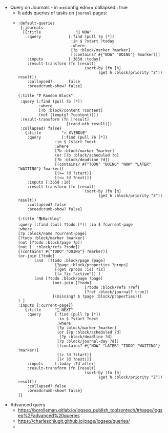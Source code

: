 - Query on Journals - in ==config.edn==
  collapsed:: true
	- It adds queries of tasks on `journal` pages:
	- ```edn
	  :default-queries
	   {:journals
	    [{:title               "🔨 NOW"
	      :query            [:find (pull ?p [*])
	                         :in $ ?start ?today
	                         :where
	                         [?p :block/marker ?marker]
	                         [(contains? #{"NOW" "DOING"} ?marker)]]
	      :inputs           [:365d :today]
	      :result-transform (fn [result]
	                               (sort-by (fn [h]
	                                     (get h :block/priority "Z")) result))
	      :collapsed?       false
	      :breadcrumb-show? false}  
	  
	  {:title "❓ Random Block"
	   :query [:find (pull ?b [*])
	           :where
	           [?b :block/content ?content]
	           (not [(empty? ?content)])]
	   :result-transform (fn [result]
	                       [(rand-nth result)])
	   :collapsed? false}
	     {:title         "🔥 OVERDUE"
	      :query         [:find (pull ?b [*])
	                  :in $ ?start ?next
	                  :where
	                  [?b :block/marker ?marker]
	                  (or [?b :block/scheduled ?d]
	                  [?b :block/deadline ?d])
	                  [(contains? #{"TODO" "DOING" "NOW" "LATER" "WAITING"} ?marker)]
	                  [(>= ?d ?start)]
	                  [(<= ?d ?next)]]
	      :inputs [:365d :1d]
	      :result-transform (fn [result]
	                               (sort-by (fn [h]
	                                     (get h :block/priority "Z")) result))
	      :collapsed? false
	      :breadcrumb-show? false}
	  
	  {:title "📚Backlog"
	  :query [:find (pull ?todo [*]) :in $ ?current-page
	  :where
	  [?p :block/name ?current-page]
	  [?todo :block/marker ?marker]
	  (not [?todo :block/page ?p])
	  (not [_ :block/refs ?todo])
	  [(contains? #{"TODO" "DOING"} ?marker)]
	  (or-join [?todo]
	         (and  [?todo :block/page ?page]
	                  [?page :block/properties ?props]
	                  [(get ?props :is) ?is]
	                  [(= ?is "active")] )
	         (and [?todo :block/page ?page]
	                 (not-join [?todo]
	                               [?todo :block/refs ?ref]
	                               [?ref :block/journal? true])
	                 [(missing? $ ?page :block/properties)])
	  ) ]
	  :inputs [:current-page]}
	     {:title      "📅 NEXT"
	      :query      [:find (pull ?p [*])
	                   :in $ ?start ?next
	                   :where
	                   [?p :block/marker ?marker]
	                   (or [?p :block/scheduled ?d]
	                    [?p :block/deadline ?d]
	                   [?p :block/journal-day ?d])
	                   [(contains? #{"NOW" "LATER" "TODO" "WAITING"} ?marker)]
	                   [(> ?d ?start)]
	                   [(< ?d ?next)]]
	      :inputs     [:today :7d-after]
	      :result-transform (fn [result]
	                               (sort-by (fn [h]
	                                     (get h :block/priority "Z")) result))
	      :collapsed? false
	      :breadcrumb-show? false}
	  ]}
	  ```
- Advanced query
	- https://bgrolleman.gitlab.io/logseq_publish_toolsontech/#/page/logseq%2Fadvanced%20queries
	- https://charleschiugit.github.io/page/logseq/queries/
	-